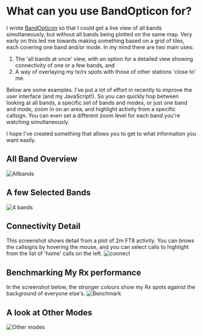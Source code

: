 # What can you use BandOpticon for?
I wrote [BandOpticon](https://g1ojs.github.io/BandOpticon/BandOpticon) so that I could get a live view of all bands simultaneously, but without all bands being plotted on the same map.
Very early on this led me towards making something based on a grid of tiles, each covering one band and/or mode. In my mind there are two
main uses:
1. The 'all bands at once' view, with an option for a detailed view showing connectivity of one or a few bands, and
2. A way of overlaying my tx/rx spots with those of other stations 'close to' me.
   
Below are some examples. 
I've put a lot of effort in recently to improve the user interface (and my JavaScript!). So you can quickly hop between looking at all bands, 
a specific set of bands and modes, or just one band and mode, zoom in on an area, and highlight activity from a specific callsign. You can even
set a different zoom level for each band you're watching simultaneously.

I hope I've created something that allows you to get to what information you want easily.

## All Band Overview
<img  alt="Allbands" src="https://github.com/user-attachments/assets/5a545694-84cf-4f4f-b27d-367474037ba3" />

## A few Selected Bands
<img alt="4 bands" src="https://github.com/user-attachments/assets/73e574fb-fd6a-4825-b6a9-3c2e6b11583b" />

## Connectivity Detail
This screenshot shows detail from a plot of 2m FT8 activity. You can brows the callsigns by hovering the mouse, and you can select calls to 
highlight from the list of 'home' calls on the left.
<img alt="connect" src="https://github.com/user-attachments/assets/26b3128a-7b17-4934-953d-6c18436d952b" />

## Benchmarking My Rx performance
In the screenshot below, the stronger colours show my Rx spots against the background of everyone else's.
<img alt="Benchmark" src="https://github.com/user-attachments/assets/ae8c06eb-5876-4324-862b-b1504e235786" />

## A look at Other Modes
<img alt="Other modes" src="https://github.com/user-attachments/assets/a0a2fac9-6cdf-44d3-9ffc-98316ced4229" />

<script data-goatcounter="https://g1ojs-github.goatcounter.com/count"
        async src="//gc.zgo.at/count.js"></script>
